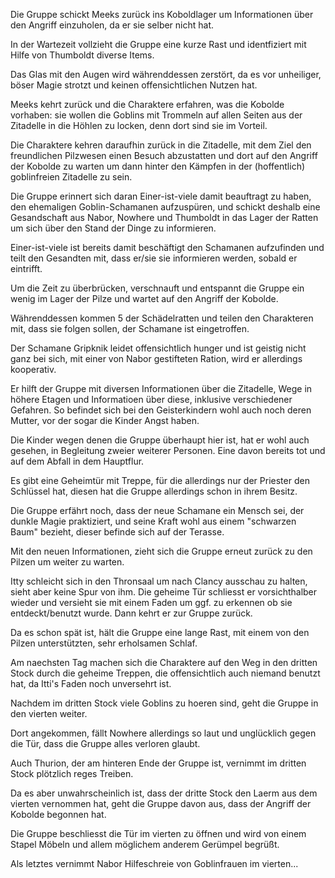 Die Gruppe schickt Meeks zurück ins Koboldlager um Informationen über den Angriff einzuholen, da er sie selber nicht hat.

In der Wartezeit vollzieht die Gruppe eine kurze Rast und identfiziert mit Hilfe von Thumboldt diverse Items.

Das Glas mit den Augen wird währenddessen zerstört, da es vor unheiliger, böser Magie strotzt und keinen offensichtlichen Nutzen hat.

Meeks kehrt zurück und die Charaktere erfahren, was die Kobolde vorhaben: sie wollen die Goblins mit Trommeln auf allen Seiten aus der Zitadelle in die Höhlen zu locken, denn dort sind sie im Vorteil.

Die Charaktere kehren daraufhin zurück in die Zitadelle, mit dem Ziel den freundlichen Pilzwesen einen Besuch abzustatten und dort auf den Angriff der Kobolde zu warten um dann hinter den Kämpfen in der (hoffentlich) goblinfreien Zitadelle zu sein.

Die Gruppe erinnert sich daran Einer-ist-viele damit beauftragt zu haben, den ehemaligen Goblin-Schamanen aufzuspüren, und schickt deshalb eine Gesandschaft aus Nabor, Nowhere und Thumboldt in das Lager der Ratten um sich über den Stand der Dinge zu informieren.

Einer-ist-viele ist bereits damit beschäftigt den Schamanen aufzufinden und teilt den Gesandten mit, dass er/sie sie informieren werden, sobald er eintrifft.

Um die Zeit zu überbrücken, verschnauft und entspannt die Gruppe ein wenig im Lager der Pilze und wartet auf den Angriff der Kobolde.

Währenddessen kommen 5 der Schädelratten und teilen den Charakteren mit, dass sie folgen sollen, der Schamane ist eingetroffen.

Der Schamane Gripknik leidet offensichtlich hunger und ist geistig nicht ganz bei sich, mit einer von Nabor gestifteten Ration, wird er allerdings kooperativ.

Er hilft der Gruppe mit diversen Informationen über die Zitadelle, Wege in höhere Etagen und Informatioen über diese, inklusive verschiedener Gefahren. So befindet sich bei den Geisterkindern wohl auch noch deren Mutter, vor der sogar die Kinder Angst haben.

Die Kinder wegen denen die Gruppe überhaupt hier ist, hat er wohl auch gesehen, in Begleitung zweier weiterer Personen. Eine davon bereits tot und auf dem Abfall in dem Hauptflur.

Es gibt eine Geheimtür mit Treppe, für die allerdings nur der Priester den Schlüssel hat, diesen hat die Gruppe allerdings schon in ihrem Besitz.

Die Gruppe erfährt noch, dass der neue Schamane ein Mensch sei, der dunkle Magie praktiziert, und seine Kraft wohl aus einem "schwarzen Baum" bezieht, dieser befinde sich auf der Terasse.

Mit den neuen Informationen, zieht sich die Gruppe erneut zurück zu den Pilzen um weiter zu warten.

Itty schleicht sich in den Thronsaal um nach Clancy ausschau zu halten, sieht aber keine Spur von ihm. Die geheime Tür schliesst er vorsichthalber wieder und versieht sie mit einem Faden um ggf. zu erkennen ob sie entdeckt/benutzt wurde. Dann kehrt er zur Gruppe zurück.

Da es schon spät ist, hält die Gruppe eine lange Rast, mit einem von den Pilzen unterstützten, sehr erholsamen Schlaf.

Am naechsten Tag machen sich die Charaktere auf den Weg in den dritten Stock durch die geheime Treppen, die offensichtlich auch niemand benutzt hat, da Itti's Faden noch unversehrt ist.

Nachdem im dritten Stock viele Goblins zu hoeren sind, geht die Gruppe in den vierten weiter. 

Dort angekommen, fällt Nowhere allerdings so laut und unglücklich gegen die Tür, dass die Gruppe alles verloren glaubt.

Auch Thurion, der am hinteren Ende der Gruppe ist, vernimmt im dritten Stock plötzlich reges Treiben.

Da es aber unwahrscheinlich ist, dass der dritte Stock den Laerm aus dem vierten vernommen hat, geht die Gruppe davon aus, dass der Angriff der Kobolde begonnen hat.

Die Gruppe beschliesst die Tür im vierten zu öffnen und wird von einem Stapel Möbeln und allem möglichem anderem Gerümpel begrüßt.

Als letztes vernimmt Nabor Hilfeschreie von Goblinfrauen im vierten...